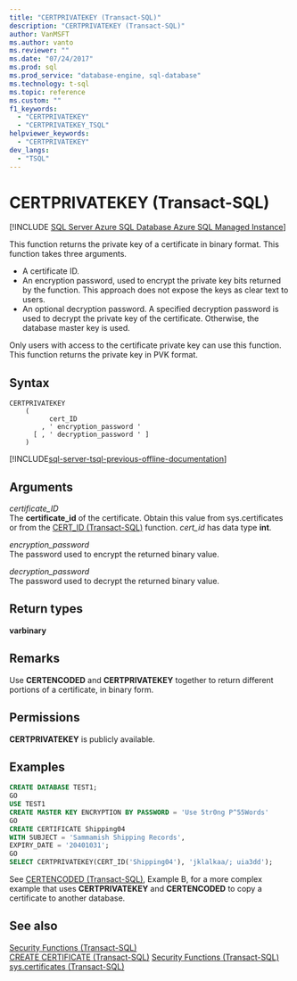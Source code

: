 ```yaml
---
title: "CERTPRIVATEKEY (Transact-SQL)"
description: "CERTPRIVATEKEY (Transact-SQL)"
author: VanMSFT
ms.author: vanto
ms.reviewer: ""
ms.date: "07/24/2017"
ms.prod: sql
ms.prod_service: "database-engine, sql-database"
ms.technology: t-sql
ms.topic: reference
ms.custom: ""
f1_keywords:
  - "CERTPRIVATEKEY"
  - "CERTPRIVATEKEY_TSQL"
helpviewer_keywords:
  - "CERTPRIVATEKEY"
dev_langs:
  - "TSQL"
---
```

# CERTPRIVATEKEY (Transact-SQL)
[!INCLUDE [SQL Server Azure SQL Database Azure SQL Managed Instance](../../includes/applies-to-version/sql-asdb-asdbmi.md)]

This function returns the private key of a certificate in binary format. This function takes three arguments.
-   A certificate ID.  
-   An encryption password, used to encrypt the private key bits returned by the function. This approach does not expose the keys as clear text to users.  
-   An optional decryption password. A specified decryption password is used to decrypt the private key of the certificate. Otherwise, the database master key is used.  
  
Only users with access to the certificate private key can use this function. This function returns the private key in PVK format.
  
## Syntax  
  
```syntaxsql
CERTPRIVATEKEY   
    (  
          cert_ID   
        , ' encryption_password '   
      [ , ' decryption_password ' ]  
    )  
```  
  
[!INCLUDE[sql-server-tsql-previous-offline-documentation](../../includes/sql-server-tsql-previous-offline-documentation.md)]

## Arguments
*certificate_ID*  
The **certificate_id** of the certificate. Obtain this value from sys.certificates or from the [CERT_ID &#40;Transact-SQL&#41;](../../t-sql/functions/cert-id-transact-sql.md) function. *cert_id* has data type **int**.
  
*encryption_password*  
The password used to encrypt the returned binary value.
  
*decryption_password*  
The password used to decrypt the returned binary value.
  
## Return types
**varbinary**
  
## Remarks  
Use **CERTENCODED** and **CERTPRIVATEKEY** together to return different portions of a certificate, in binary form.
  
## Permissions  
**CERTPRIVATEKEY** is publicly available.
  
## Examples  
  
```sql
CREATE DATABASE TEST1;  
GO  
USE TEST1  
CREATE MASTER KEY ENCRYPTION BY PASSWORD = 'Use 5tr0ng P^55Words'  
GO  
CREATE CERTIFICATE Shipping04   
WITH SUBJECT = 'Sammamish Shipping Records',   
EXPIRY_DATE = '20401031';  
GO  
SELECT CERTPRIVATEKEY(CERT_ID('Shipping04'), 'jklalkaa/; uia3dd');  
```  
  
See [CERTENCODED &#40;Transact-SQL&#41;](../../t-sql/functions/certencoded-transact-sql.md), Example B, for a more complex example that uses **CERTPRIVATEKEY** and **CERTENCODED** to copy a certificate to another database.
  
## See also
[Security Functions &#40;Transact-SQL&#41;](../../t-sql/functions/security-functions-transact-sql.md)  
[CREATE CERTIFICATE &#40;Transact-SQL&#41;](../../t-sql/statements/create-certificate-transact-sql.md)
[Security Functions &#40;Transact-SQL&#41;](../../t-sql/functions/security-functions-transact-sql.md)
[sys.certificates &#40;Transact-SQL&#41;](../../relational-databases/system-catalog-views/sys-certificates-transact-sql.md)
  
  
